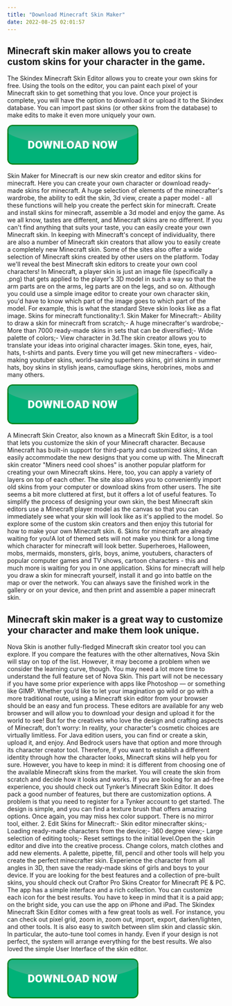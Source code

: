 ```yaml
---
title: "Download Minecraft Skin Maker"
date: 2022-08-25 02:01:57
---
```


## Minecraft skin maker allows you to create custom skins for your character in the game.

The Skindex Minecraft Skin Editor allows you to create your own skins for free. Using the tools on the editor, you can paint each pixel of your Minecraft skin to get something that you love. Once your project is complete, you will have the option to download it or upload it to the Skindex database. You can import past skins (or other skins from the database) to make edits to make it even more uniquely your own.

[![button](https://github.com/minecraftbay/minecraftbay.github.io/blob/main/dlbutton.png?raw=true)](https://minecraftsync.com/download-minecraft-skin)


Skin Maker for Minecraft is our new skin creator and editor skins for minecraft. Here you can create your own character or download ready-made skins for minecraft. A huge selection of elements of the minecrafter's wardrobe, the ability to edit the skin, 3d view, create a paper model - all these functions will help you create the perfect skin for minecraft. Create and install skins for minecraft, assemble a 3d model and enjoy the game.
As we all know, tastes are different, and Minecraft skins are no different. If you can't find anything that suits your taste, you can easily create your own Minecraft skin. In keeping with Minecraft's concept of individuality, there are also a number of Minecraft skin creators that allow you to easily create a completely new Minecraft skin. Some of the sites also offer a wide selection of Minecraft skins created by other users on the platform.
Today we'll reveal the best Minecraft skin editors to create your own cool characters! In Minecraft, a player skin is just an image file (specifically a .png) that gets applied to the player's 3D model in such a way so that the arm parts are on the arms, leg parts are on the legs, and so on. Although you could use a simple image editor to create your own character skin, you'd have to know which part of the image goes to which part of the model. For example, this is what the standard Steve skin looks like as a flat image.
Skins for minecraft functionality:1. Skin Maker for Minecraft:- Ability to draw a skin for minecraft from scratch;- A huge minecrafter's wardrobe;- More than 7000 ready-made skins in sets that can be diversified;- Wide palette of colors;- View character in 3d.The skin creator allows you to translate your ideas into original character images. Skin tone, eyes, hair, hats, t-shirts and pants. Every time you will get new minecrafters - video-making youtuber skins, world-saving superhero skins, girl skins in summer hats, boy skins in stylish jeans, camouflage skins, herobrines, mobs and many others.

[![button](https://github.com/minecraftbay/minecraftbay.github.io/blob/main/dlbutton.png?raw=true)](https://minecraftsync.com/download-minecraft-skin)


A Minecraft Skin Creator, also known as a Minecraft Skin Editor, is a tool that lets you customize the skin of your Minecraft character. Because Minecraft has built-in support for third-party and customized skins, it can easily accommodate the new designs that you come up with.
The Minecraft skin creator "Miners need cool shoes" is another popular platform for creating your own Minecraft skins. Here, too, you can apply a variety of layers on top of each other. The site also allows you to conveniently import old skins from your computer or download skins from other users. The site seems a bit more cluttered at first, but it offers a lot of useful features.
To simplify the process of designing your own skin, the best Minecraft skin editors use a Minecraft player model as the canvas so that you can immediately see what your skin will look like as it's applied to the model. So explore some of the custom skin creators and then enjoy this tutorial for how to make your own Minecraft skin.
6. Skins for minecraft are already waiting for you!A lot of themed sets will not make you think for a long time which character for minecraft will look better. Superheroes, Halloween, mobs, mermaids, monsters, girls, boys, anime, youtubers, characters of popular computer games and TV shows, cartoon characters - this and much more is waiting for you in one application. Skins for minecraft will help you draw a skin for minecraft yourself, install it and go into battle on the map or over the network. You can always save the finished work in the gallery or on your device, and then print and assemble a paper minecraft skin.

## Minecraft skin maker is a great way to customize your character and make them look unique.

Nova Skin is another fully-fledged Minecraft skin creator tool you can explore. If you compare the features with the other alternatives, Nova Skin will stay on top of the list. However, it may become a problem when we consider the learning curve, though. You may need a lot more time to understand the full feature set of Nova Skin. This part will not be necessary if you have some prior experience with apps like Photoshop — or something like GIMP.
Whether you’d like to let your imagination go wild or go with a more traditional route, using a Minecraft skin editor from your browser should be an easy and fun process. These editors are available for any web browser and will allow you to download your design and upload it for the world to see!
But for the creatives who love the design and crafting aspects of Minecraft, don't worry: In reality, your character's cosmetic choices are virtually limitless. For Java edition users, you can find or create a skin, upload it, and enjoy. And Bedrock users have that option and more through its character creator tool.
Therefore, if you want to establish a different identity through how the character looks, Minecraft skins will help you for sure. However, you have to keep in mind: it is different from choosing one of the available Minecraft skins from the market. You will create the skin from scratch and decide how it looks and works.
If you are looking for an ad-free experience, you should check out Tynker’s Minecraft Skin Editor. It does pack a good number of features, but there are customization options. A problem is that you need to register for a Tynker account to get started. The design is simple, and you can find a texture brush that offers amazing options. Once again, you may miss hex color support. There is no mirror tool, either.
2. Edit Skins for Minecraft:- Skin editor minecrafter skins;- Loading ready-made characters from the device;- 360 degree view;- Large selection of editing tools;- Reset settings to the initial level.Open the skin editor and dive into the creative process. Change colors, match clothes and add new elements. A palette, pipette, fill, pencil and other tools will help you create the perfect minecrafter skin. Experience the character from all angles in 3D, then save the ready-made skins of girls and boys to your device.
If you are looking for the best features and a collection of pre-built skins, you should check out Craftor Pro Skins Creator for Minecraft PE & PC. The app has a simple interface and a rich collection. You can customize each icon for the best results. You have to keep in mind that it is a paid app; on the bright side, you can use the app on iPhone and iPad.
The Skindex Minecraft Skin Editor comes with a few great tools as well. For instance, you can check out pixel grid, zoom in, zoom out, import, export, darken/lighten, and other tools. It is also easy to switch between slim skin and classic skin. In particular, the auto-tune tool comes in handy. Even if your design is not perfect, the system will arrange everything for the best results. We also loved the simple User Interface of the skin editor.


[![button](https://github.com/minecraftbay/minecraftbay.github.io/blob/main/dlbutton.png?raw=true)](https://minecraftsync.com/download-minecraft-skin)
